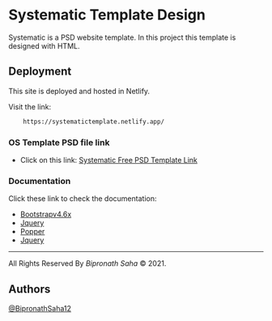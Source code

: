 # Systematic Template Design

Systematic is a PSD website template. In this project this template is designed with HTML.
    
## Deployment

This site  is deployed and hosted in Netlify.

Visit the link:
```bash
    https://systematictemplate.netlify.app/
```

### OS Template PSD file link

- Click on this link: [Systematic Free PSD Template Link](https://bit.ly/Systematic-Tmplate-PSD-link)

### Documentation
Click these link to check the documentation: 

- [Bootstrapv4.6x](https://getbootstrap.com/docs/4.6/getting-started/introduction/)
- [Jquery](https://jquery.com/)
- [Popper](https://popper.js.org/docs/v2/)
- [Jquery](https://github.com/meanthemes/meanMenu)
  
<hr> 
All Rights Reserved By <em> Bipronath Saha </em> &copy; 2021.

## Authors

[@BipronathSaha12](https://github.com/BipronathSaha12/)

  
